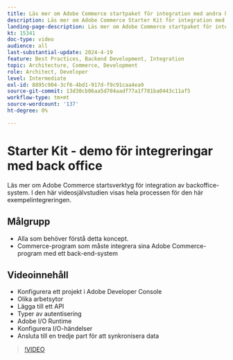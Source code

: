 ```yaml
---
title: Läs mer om Adobe Commerce startpaket för integration med andra kontorsprogram
description: Läs mer om Adobe Commerce Starter Kit för integration med andra kontorsprogram. Den här videodemonstrationen visar hur enkelt det är att ansluta till kontorets bakomliggande integreringar med den här metoden.
landing-page-description: Läs mer om Adobe Commerce startpaket för integration med andra kontorsprogram
kt: 15341
doc-type: video
audience: all
last-substantial-update: 2024-4-19
feature: Best Practices, Backend Development, Integration
topic: Architecture, Commerce, Development
role: Architect, Developer
level: Intermediate
exl-id: 8895c904-3cf6-4bd1-917d-f9c91caa4ea9
source-git-commit: 13d30cb06aa5d704aadf77a1f781ba0443c11af5
workflow-type: tm+mt
source-wordcount: '137'
ht-degree: 0%

---
```


# Starter Kit - demo för integreringar med back office

Läs mer om Adobe Commerce startsverktyg för integration av backoffice-system. I den här videosjälvstudien visas hela processen för den här exempelintegreringen.

## Målgrupp

* Alla som behöver förstå detta koncept.
* Commerce-program som måste integrera sina Adobe Commerce-program med ett back-end-system

## Videoinnehåll

* Konfigurera ett projekt i Adobe Developer Console
* Olika arbetsytor
* Lägga till ett API
* Typer av autentisering
* Adobe I/O Runtime
* Konfigurera I/O-händelser
* Ansluta till en tredje part för att synkronisera data

>[!VIDEO](https://video.tv.adobe.com/v/3452018?learn=on&captions=swe)
